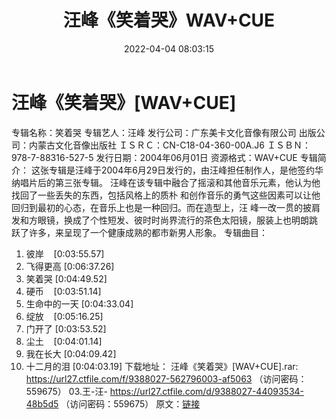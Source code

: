 ﻿---
title: 汪峰《笑着哭》WAV+CUE
date: 2022-04-04 08:03:15
categories: WAV车载音乐、镜像
tags: 国语流行
---
# 汪峰《笑着哭》[WAV+CUE]

专辑名称：笑着哭
专辑艺人：汪峰
发行公司：广东美卡文化音像有限公司
出版公司：内蒙古文化音像出版社
ＩＳＲＣ：CN-C18-04-360-00A.J6
ＩＳＢＮ：978-7-88316-527-5
发行日期：2004年06月01日
资源格式：WAV+CUE
专辑简介：
这张专辑是汪峰于2004年6月29日发行的，由汪峰担任制作人，是他签约华纳唱片后的第三张专辑。
汪峰在该专辑中融合了摇滚和其他音乐元素，他认为他找回了一些丢失的东西，包括风格上的质朴
和创作音乐的勇气这些因素可以让他回归到最初的心态，在音乐上也是一种回归。而在造型上，汪
峰一改一贯的披肩发和方眼镜，换成了个性短发、彼时时尚界流行的茶色太阳镜，服装上也明朗跳
跃了许多，来呈现了一个健康成熟的都市新男人形象。
专辑曲目：
01. 彼岸    [0:03:55.57]
02. 飞得更高
[0:06:37.26]
03. 笑着哭
[0:04:49.52]
04. 硬币    [0:03:51.14]
05. 生命中的一天
[0:04:33.04]
06. 绽放    [0:05:16.25]
07. 门开了
[0:03:53.52]
08. 尘土    [0:04:01.14]
09. 我在长大
[0:04:09.42]
10. 十二月的泪
[0:04:03.19]
下载地址：
汪峰《笑着哭》[WAV+CUE].rar: https://url27.ctfile.com/f/9388027-562796003-af5063
（访问密码：559675）
03.王-汪-
https://url27.ctfile.com/d/9388027-44093534-48b5d5
（访问密码：559675）
原文：[链接](https://blog.sina.com.cn/s/blog_1647c7e7601030why.html)